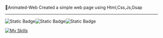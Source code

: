 👋Animated-Web
Created a simple web page using Html,Css,Js,Gsap

<hr>
<!DOCTYPE html>
<html lang="en">
<head>
  <meta charset="UTF-8" />
  
  <meta name="viewport" content="width=device-width,initial-scale=1" />
  <meta name="description" content="" />
  <link rel="icon" href="favicon.png">
</head>
<body>
  <img style={display:flex} alt="Static Badge" src="https://img.shields.io/badge/contributors-blue"><img alt="Static Badge" src="https://img.shields.io/badge/twitter-blue-10"><img alt="Static Badge" src="https://img.shields.io/badge/color-blue-nothing">



[![My Skills](https://skills.thijs.gg/icons?i=js,html,css,wasm)](https://skills.thijs.gg)
</body>
</html>





